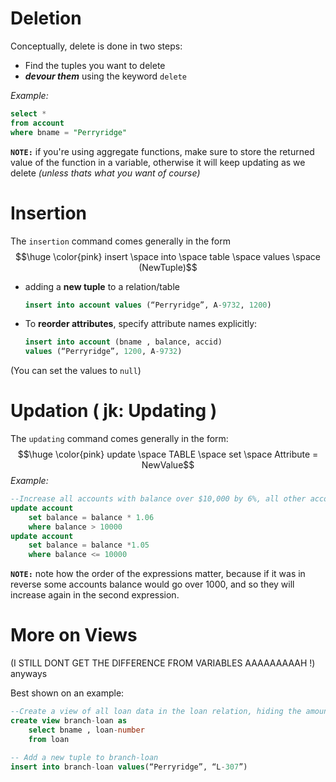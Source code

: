 # Deletion
Conceptually, delete is done in two steps:
- Find the tuples you want to delete
- **_devour them_** using the keyword `delete`

*Example:*
```sql
select *
from account
where bname = "Perryridge"
```

**`NOTE:`** if you're using aggregate functions, make sure to store the returned value of the function in a variable, otherwise it will keep updating as we delete *(unless thats what you want of course)*

# Insertion
The `insertion` command comes generally in the form
$$\huge \color{pink} insert \space into \space table \space values \space (NewTuple)$$
- adding a **new tuple** to a relation/table
	```sql
	insert into account values (“Perryridge”, A-9732, 1200)
	```
- To **reorder attributes**, specify attribute names explicitly:
	```sql
	insert into account (bname , balance, accid)
	values (“Perryridge”, 1200, A-9732)
	```

(You can set the values to `null`)

# Updation ( jk: Updating )
The `updating` command comes generally in the form:
$$\huge \color{pink} update \space TABLE \space set \space Attribute = NewValue$$
*Example:*
```sql
--Increase all accounts with balance over $10,000 by 6%, all other accounts receive 5%.
update account
	set balance = balance * 1.06
	where balance > 10000
update account
	set balance = balance *1.05
	where balance <= 10000
```

**`NOTE:`** note how the order of the expressions matter, because if it was in reverse some accounts balance would go over 1000, and so they will increase again in the second expression.

# More on Views
(I STILL DONT GET THE DIFFERENCE FROM VARIABLES AAAAAAAAAH !) anyways

Best shown on an example:
```sql
--Create a view of all loan data in the loan relation, hiding the amount attribute
create view branch-loan as
	select bname , loan-number
	from loan

-- Add a new tuple to branch-loan
insert into branch-loan values(“Perryridge”, “L-307”)
```
